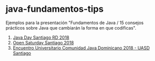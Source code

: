 # java-fundamentos-tips
Ejemplos para la presentación "Fundamentos de Java / 15 consejos prácticos sobre Java que cambiarán la forma en que codificas".

1. [Java Day Santiago RD 2018](https://www.slideshare.net/eudris/fundamentos-de-java-15-consejos-prcticos-sobre-java-que-cambiarn-la-forma-en-que-codificas)
2. [Open Saturday Santiago 2018](https://www.slideshare.net/eudris/java-fundamentos-15-consejos-practicos-open-saturday-2018)
3. [Encuentro Universitario Comunidad Java Dominicano 2018 - UASD Santiago](https://www.slideshare.net/eudris/java-fundamentos-15-consejos-prcticos-encuentro-universitario-comunidad-java-dominicano-2018)
